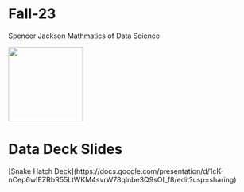 # Fall-23

Spencer Jackson
Mathmatics of Data Science 

<img src="https://www.sudeep.co/images/post_images/2018-02-09-Understanding-the-Data-Science-Lifecycle/chart.png" width="150" height="150">

<h1>Data Deck Slides</h1>
[Snake Hatch Deck](https://docs.google.com/presentation/d/1cK-nCep6wIEZRbR55LtWKM4svrW78qlnbe3Q9sOI_f8/edit?usp=sharing)

